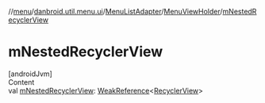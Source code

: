 //[menu](../../../index.md)/[danbroid.util.menu.ui](../../index.md)/[MenuListAdapter](../index.md)/[MenuViewHolder](index.md)/[mNestedRecyclerView](m-nested-recycler-view.md)



# mNestedRecyclerView  
[androidJvm]  
Content  
val [mNestedRecyclerView](m-nested-recycler-view.md): [WeakReference](https://docs.oracle.com/javase/8/docs/api/java/lang/ref/WeakReference.html)<[RecyclerView](https://developer.android.com/reference/kotlin/androidx/recyclerview/widget/RecyclerView.html)>  



